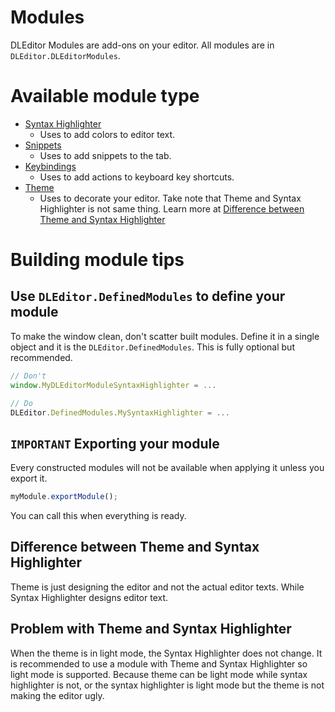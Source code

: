 # Modules
DLEditor Modules are add-ons on your editor.
All modules are in `DLEditor.DLEditorModules`.

# Available module type
- [Syntax Highlighter](SyntaxHighlighter.md)
  - Uses to add colors to editor text.
- [Snippets](Snippets.md)
  - Uses to add snippets to the tab.
- [Keybindings](Keybindings.md)
  - Uses to add actions to keyboard key shortcuts.
- [Theme](Theme.md)
  - Uses to decorate your editor.
    Take note that Theme and Syntax Highlighter is not same thing. Learn more at [Difference between Theme and Syntax Highlighter]()

# Building module tips

## Use `DLEditor.DefinedModules` to define your module

To make the window clean, don't scatter built modules.
Define it in a single object and it is the `DLEditor.DefinedModules`.
This is fully optional but recommended.

```js
// Don't
window.MyDLEditorModuleSyntaxHighlighter = ...

// Do
DLEditor.DefinedModules.MySyntaxHighlighter = ...
```

## `IMPORTANT` Exporting your module
Every constructed modules will not be available when applying it unless you export it.

```js
myModule.exportModule();
```

You can call this when everything is ready.

## Difference between Theme and Syntax Highlighter
Theme is just designing the editor and not the actual editor texts.
While Syntax Highlighter designs editor text.

## Problem with Theme and Syntax Highlighter
When the theme is in light mode, the Syntax Highlighter does not change.
It is recommended to use a module with Theme and Syntax Highlighter so light mode is supported.
Because theme can be light mode while syntax highlighter is not, or the syntax highlighter is light mode but the theme is not making the editor ugly.
